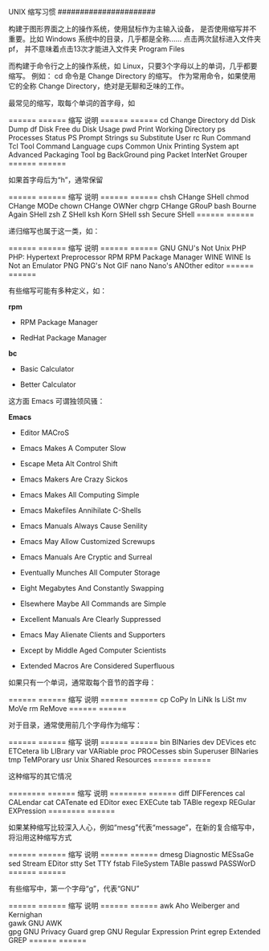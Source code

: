 UNIX 缩写习惯
######################

构建于图形界面之上的操作系统，使用鼠标作为主输入设备， 是否使用缩写并不重要。比如 Windows 系统中的目录，几乎都是全称…… 点击两次鼠标进入文件夹 pf， 并不意味着点击13次才能进入文件夹 Program Files

而构建于命令行之上的操作系统，如 Linux，只要3个字母以上的单词，几乎都要缩写。 例如： cd 命令是 Change Directory 的缩写。 作为常用命令，如果使用它的全称 Change Directory，绝对是无聊和乏味的工作。

最常见的缩写，取每个单词的首字母，如

======  ======
缩写      说明
======  ======
cd       Change Directory
dd       Disk Dump
df       Disk Free
du       Disk Usage
pwd      Print Working Directory
ps       Processes Status
PS       Prompt Strings
su       Substitute User
rc       Run Command
Tcl      Tool Command Language
cups     Common Unix Printing System
apt      Advanced Packaging Tool
bg       BackGround
ping     Packet InterNet Grouper
======  ======

如果首字母后为“h”，通常保留

======  ======
缩写      说明
======  ======
chsh     CHange SHell
chmod    CHange MODe
chown    CHange OWNer
chgrp    CHange GRouP
bash     Bourne Again SHell
zsh      Z SHell
ksh      Korn SHell
ssh      Secure SHell
======  ======

递归缩写也属于这一类，如：

======  ======
缩写      说明
======  ======
GNU      GNU's Not Unix
PHP      PHP: Hypertext Preprocessor
RPM      RPM Package Manager
WINE     WINE Is Not an Emulator
PNG      PNG's Not GIF
nano     Nano's ANOther editor
======  ======

有些缩写可能有多种定义，如：

**rpm**

* RPM Package Manager

* RedHat Package Manager

**bc**

* Basic Calculator

* Better Calculator

这方面 Emacs 可谓独领风骚：

**Emacs**  

* Editor MACroS

* Emacs Makes A Computer Slow

* Escape Meta Alt Control Shift

* Emacs Makers Are Crazy Sickos

* Emacs Makes All Computing Simple

* Emacs Makefiles Annihilate C-Shells

* Emacs Manuals Always Cause Senility

* Emacs May Allow Customized Screwups

* Emacs Manuals Are Cryptic and Surreal

* Eventually Munches All Computer Storage

* Eight Megabytes And Constantly Swapping

* Elsewhere Maybe All Commands are Simple

* Excellent Manuals Are Clearly Suppressed

* Emacs May Alienate Clients and Supporters

* Except by Middle Aged Computer Scientists

* Extended Macros Are Considered Superfluous

如果只有一个单词，通常取每个音节的首字母：

======  ======
缩写      说明
======  ======
cp        CoPy
ln        LiNk
ls        LiSt
mv        MoVe
rm        ReMove
======  ======

对于目录，通常使用前几个字母作为缩写：

======  ======
缩写      说明
======  ======
bin      BINaries
dev      DEVices
etc      ETCetera
lib      LIBrary
var      VARiable
proc     PROCesses
sbin     Superuser BINaries
tmp      TeMPorary
usr      Unix Shared Resources
======  ======

这种缩写的其它情况

========  ======
缩写        说明
========  ======
diff       DIFFerences
cal        CALendar
cat        CATenate
ed         EDitor
exec       EXECute
tab        TABle
regexp     REGular EXPression
========  ======

如果某种缩写比较深入人心，例如“mesg”代表“message”，在新的复合缩写中，将沿用这种缩写方式

======  ======
缩写      说明
======  ======
dmesg    Diagnostic MESsaGe
sed      Stream EDitor
stty     Set TTY
fstab    FileSystem TABle
passwd   PASSWorD
======  ======

有些缩写中，第一个字母“g”，代表“GNU”

======  ======
缩写      说明
======  ======
awk      Aho Weiberger and Kernighan	 
gawk     GNU AWK	 
gpg      GNU Privacy Guard
grep     GNU Regular Expression Print
egrep    Extended GREP
======  ======
